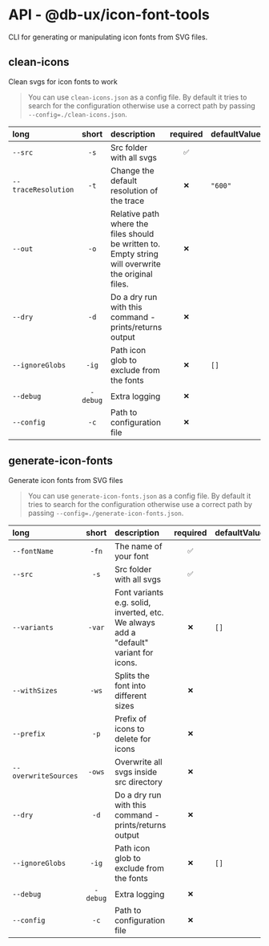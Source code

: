 # API - @db-ux/icon-font-tools

CLI for generating or manipulating icon fonts from SVG files.

## clean-icons

Clean svgs for icon fonts to work

> You can use `clean-icons.json` as a config file. 
  By default it tries to search for the configuration otherwise use a correct path by passing `--config=./clean-icons.json`.

| long                |   short  | description                                                                                         | required | defaultValue |
| :------------------ | :------: | :-------------------------------------------------------------------------------------------------- | :------: | :----------- |
| `--src`             |   `-s`   | Src folder with all svgs                                                                            |    `✅`   |              |
| `--traceResolution` |   `-t`   | Change the default resolution of the trace                                                          |    `❌`   | `"600"`      |
| `--out`             |   `-o`   | Relative path where the files should be written to. Empty string will overwrite the original files. |    `❌`   |              |
| `--dry`             |   `-d`   | Do a dry run with this command - prints/returns output                                              |    `❌`   |              |
| `--ignoreGlobs`     |   `-ig`  | Path icon glob to exclude from the fonts                                                            |    `❌`   | `[]`         |
| `--debug`           | `-debug` | Extra logging                                                                                       |    `❌`   |              |
| `--config`          |   `-c`   | Path to configuration file                                                                          |    `❌`   |              |

## generate-icon-fonts

Generate icon fonts from SVG files

> You can use `generate-icon-fonts.json` as a config file. 
  By default it tries to search for the configuration otherwise use a correct path by passing `--config=./generate-icon-fonts.json`.

| long                 |   short  | description                                                                           | required | defaultValue |
| :------------------- | :------: | :------------------------------------------------------------------------------------ | :------: | :----------- |
| `--fontName`         |   `-fn`  | The name of your font                                                                 |    `✅`   |              |
| `--src`              |   `-s`   | Src folder with all svgs                                                              |    `✅`   |              |
| `--variants`         |  `-var`  | Font variants e.g. solid, inverted, etc. We always add a "default" variant for icons. |    `❌`   | `[]`         |
| `--withSizes`        |   `-ws`  | Splits the font into different sizes                                                  |    `❌`   |              |
| `--prefix`           |   `-p`   | Prefix of icons to delete for icons                                                   |    `❌`   |              |
| `--overwriteSources` |  `-ows`  | Overwrite all svgs inside src directory                                               |    `❌`   |              |
| `--dry`              |   `-d`   | Do a dry run with this command - prints/returns output                                |    `❌`   |              |
| `--ignoreGlobs`      |   `-ig`  | Path icon glob to exclude from the fonts                                              |    `❌`   | `[]`         |
| `--debug`            | `-debug` | Extra logging                                                                         |    `❌`   |              |
| `--config`           |   `-c`   | Path to configuration file                                                            |    `❌`   |              |

